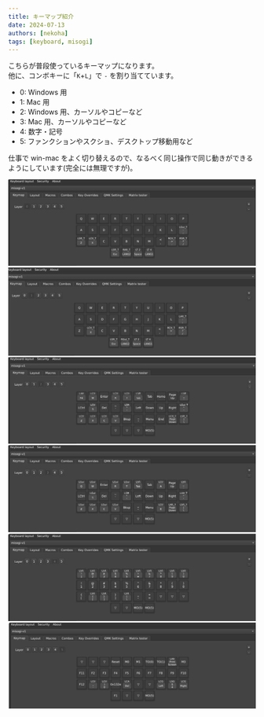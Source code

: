 ```yaml
---
title: キーマップ紹介
date: 2024-07-13
authors: [nekoha]
tags: [keyboard, misogi]
---
```


こちらが普段使っているキーマップになります。  
他に、コンボキーに「`K`+`L`」で `-` を割り当てています。

- 0: Windows 用
- 1: Mac 用
- 2: Windows 用、カーソルやコピーなど
- 3: Mac 用、カーソルやコピーなど
- 4: 数字・記号
- 5: ファンクションやスクショ、デスクトップ移動用など

仕事で win-mac をよく切り替えるので、なるべく同じ操作で同じ動きができるようにしています(完全には無理ですが)。

![0](./layer0.png)
![0](./layer1.png)
![0](./layer2.png)
![0](./layer3.png)
![0](./layer4.png)
![0](./layer5.png)
